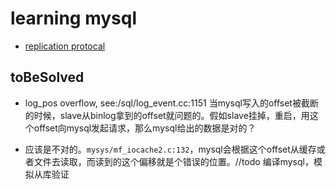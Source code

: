 # learning mysql


* [replication protocal](./replication.lux.md)


## toBeSolved

- log_pos overflow, see:/sql/log_event.cc:1151
当mysql写入的offset被截断的时候，slave从binlog拿到的offset就问题的。假如slave挂掉，重启，用这个offset向mysql发起请求，那么mysql给出的数据是对的？

- 应该是不对的。`mysys/mf_iocache2.c:132`，mysql会根据这个offset从缓存或者文件去读取，而读到的这个偏移就是个错误的位置。//todo 编译mysql，模拟从库验证
